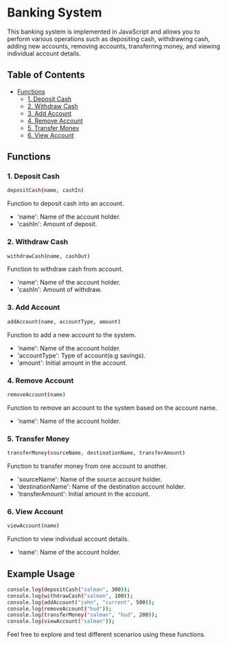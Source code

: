 # Banking System

This banking system is implemented in JavaScript and allows you to perform various operations such as depositing cash, withdrawing cash, adding new accounts, removing accounts, transferring money, and viewing individual account details.

## Table of Contents
- [Functions](#functions)
  - [1. Deposit Cash](#1-deposit-cash)
  - [2. Withdraw Cash](#2-withdraw-cash)
  - [3. Add Account](#3-add-account)
  - [4. Remove Account](#4-remove-account)
  - [5. Transfer Money](#5-transfer-money)
  - [6. View Account](#6-view-account)

 ## Functions
 ### 1. Deposit Cash
```bash
depositCash(name, cashIn)
```

Function to deposit cash into an account.
- 'name': Name of the account holder.
- 'cashIn': Amount of deposit.



### 2. Withdraw Cash
```bash
withdrawCash(name, cashOut)
```
Function to withdraw cash from account.
- 'name': Name of the account holder.
- 'cashIn': Amount of withdraw.



### 3. Add Account
```bash
addAccount(name, accountType, amount)
```  
Function to add a new account to the system.
- 'name': Name of the account holder.
- 'accountType': Type of account(e.g savings).
- 'amount': Initial amount in the account.



### 4. Remove Account
```bash
removeAccount(name)
```  
Function to remove an account to the system based on the account name.
- 'name': Name of the account holder.


### 5. Transfer Money
```bash
transferMoney(sourceName, destinationName, transferAmount)
```  
Function to transfer money from one account to another.
- 'sourceName': Name of the source account holder.
- 'destinationName': Name of the destination account holder.
- 'transferAmount': Initial amount in the account.


### 6. View Account
```bash
viewAccount(name)
```  
Function to view individual account details.
- 'name': Name of the account holder.


## Example Usage

```bash
console.log(depositCash("salman", 300));
console.log(withdrawCash("salman", 100));
console.log(addAccount("john", "current", 500));
console.log(removeAccount("hud"));
console.log(transferMoney("salman", "hud", 200));
console.log(viewAccount("salman"));
```
Feel free to explore and test different scenarios using these functions.
